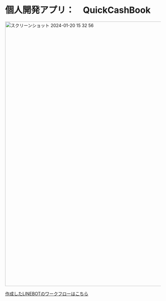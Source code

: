 # 個人開発アプリ：　QuickCashBook

<img width="855" alt="スクリーンショット 2024-01-20 15 32 56" src="https://github.com/AiriNarita/QuickCashBook/assets/119647023/4b9ad03d-8331-418b-9473-d45e3c08faca">


[作成したLINEBOTのワークフローはこちら](https://drive.google.com/file/d/1Obkid6fPr_Av6lw2HgeVCBmv-0yQCmQI/view?usp=sharing)
